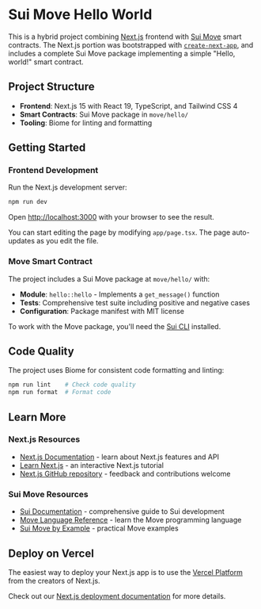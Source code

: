 # Sui Move Hello World

This is a hybrid project combining [Next.js](https://nextjs.org) frontend with [Sui Move](https://docs.sui.io/) smart contracts. The Next.js portion was bootstrapped with [`create-next-app`](https://nextjs.org/docs/app/api-reference/cli/create-next-app), and includes a complete Sui Move package implementing a simple "Hello, world!" smart contract.

## Project Structure

- **Frontend**: Next.js 15 with React 19, TypeScript, and Tailwind CSS 4
- **Smart Contracts**: Sui Move package in `move/hello/`
- **Tooling**: Biome for linting and formatting

## Getting Started

### Frontend Development

Run the Next.js development server:

```bash
npm run dev
```

Open [http://localhost:3000](http://localhost:3000) with your browser to see the result.

You can start editing the page by modifying `app/page.tsx`. The page auto-updates as you edit the file.

### Move Smart Contract

The project includes a Sui Move package at `move/hello/` with:

- **Module**: `hello::hello` - Implements a `get_message()` function
- **Tests**: Comprehensive test suite including positive and negative cases
- **Configuration**: Package manifest with MIT license

To work with the Move package, you'll need the [Sui CLI](https://docs.sui.io/guides/developer/getting-started/sui-install) installed.

## Code Quality

The project uses Biome for consistent code formatting and linting:

```bash
npm run lint    # Check code quality
npm run format  # Format code
```

## Learn More

### Next.js Resources

- [Next.js Documentation](https://nextjs.org/docs) - learn about Next.js features and API
- [Learn Next.js](https://nextjs.org/learn) - an interactive Next.js tutorial
- [Next.js GitHub repository](https://github.com/vercel/next.js) - feedback and contributions welcome

### Sui Move Resources

- [Sui Documentation](https://docs.sui.io/) - comprehensive guide to Sui development
- [Move Language Reference](https://move-language.github.io/move/) - learn the Move programming language
- [Sui Move by Example](https://examples.sui.io/samples/move/) - practical Move examples

## Deploy on Vercel

The easiest way to deploy your Next.js app is to use the [Vercel Platform](https://vercel.com/new?utm_medium=default-template&filter=next.js&utm_source=create-next-app&utm_campaign=create-next-app-readme) from the creators of Next.js.

Check out our [Next.js deployment documentation](https://nextjs.org/docs/app/building-your-application/deploying) for more details.
